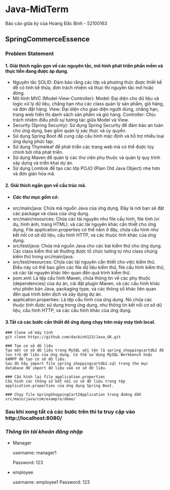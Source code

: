 # Java-MidTerm

Báo cáo giữa kỳ của Hoàng Đắc Bình - 52100163

## SpringCommerceEssence

### Problem Statement


#### 1. Giải thích ngắn gọn về các nguyên tắc, mô hình phát triển phần mềm và thực tiễn đang được áp dụng.

- Nguyên tắc SOLID: Đảm bảo rằng các lớp và phương thức được thiết kế để có tính kế thừa, đơn trách nhiệm và thực thi nguyên tắc mở hoặc đóng.
- Mô hình MVC (Model-View-Controller):
Model: Đại diện cho dữ liệu và logic xử lý dữ liệu, chẳng hạn như các class quản lý sản phẩm, giỏ hàng, và đơn đặt hàng.
View: Đại diện cho giao diện người dùng, chẳng hạn, trang web hiển thị danh sách sản phẩm và giỏ hàng.
Controller: Chịu trách nhiệm điều phối sự tương tác giữa Model và View.
- Security (Spring Security):
Sử dụng Spring Security để đảm bảo an toàn cho ứng dụng, bao gồm quản lý xác thực và ủy quyền.
- Sử dụng Spring Boot để cung cấp cấu hình mặc định và hỗ trợ nhiều loại ứng dụng phức tạp.
- Sử dụng Thymeleaf để phát triển các trang web mà có thể được tùy chỉnh bởi nhà phát triển.
- Sử dụng Maven để quản lý các thư viện phụ thuộc và quản lý quy trình xây dựng và triển khai dự án.
- Sử dụng Lombok để tạo các lớp POJO (Plain Old Java Object) nhẹ hơn và đơn giản hóa mã.

#### 2. Giải thích ngắn gọn về cấu trúc mã.

- #### *Các thư mục gồm có*:
- src/main/java:
Chứa mã nguồn Java của ứng dụng. Đây là nơi bạn sẽ đặt các package và class của ứng dụng.
- src/main/resources:
Chứa các tài nguyên như file cấu hình, file tĩnh (ví dụ, hình ảnh, trang HTML), và các tài nguyên khác cần thiết cho ứng dụng.
File application.properties có thể nằm ở đây, chứa cấu hình như kết nối cơ sở dữ liệu, cấu hình HTTP, và các thuộc tính khác của ứng dụng.
- src/test/java:
Chứa mã nguồn Java cho các bài kiểm thử cho ứng dụng. Các class kiểm thử sẽ thường được tổ chức tương tự như class chúng kiểm thử trong src/main/java.
- src/test/resources:
Chứa các tài nguyên cần thiết cho việc kiểm thử. Điều này có thể bao gồm các file dữ liệu kiểm thử, file cấu hình kiểm thử, và các tài nguyên khác liên quan đến quá trình kiểm thử.
- pom.xml:
Là tệp cấu hình Maven, chứa thông tin về các phụ thuộc (dependencies) của dự án, cài đặt plugin Maven, và các cấu hình khác như phiên bản Java, packaging type, và các thông số khác liên quan đến quá trình biên dịch và xây dựng dự án.
- application.properties:
Là tệp cấu hình của ứng dụng. Nó chứa các thuộc tính được sử dụng trong ứng dụng, như thông tin kết nối cơ sở dữ liệu, cấu hình HTTP, và các cấu hình khác của ứng dụng.


#### 3.Tất cả các bước cần thiết để ứng dụng chạy trên máy máy tính local.

```
### Clone về máy tính
git clone https://github.com/dacbinh123/Java_GK.git

### Tạo cơ sở dữ liệu 
Tạo một cơ sở dữ liệu trong MySQL với tên là spring_shoppingcartdb2 để lưu trữ dữ liệu của ứng dụng. Có thể sử dụng MySQL Workbench hoặc XAMPP để tạo cơ sở dữ liệu.
Sau đó hãy import file spring_shoppingcartdb2.sql trong thư mục database để import dữ liệu vào cơ sở dữ liệu.

### Cấu hình lại file application.properties
Cấu hình các thông số kết nối cơ sở dữ liệu trong tệp application.properties của ứng dụng Spring Boot.

### Chạy file SpringShoppingCart2Application trong đường dẫn src/main/java/com/example/demo/
```
### Sau khi xong tất cả các bước trên thì ta truy cập vào http://localhost:8080/
### *Thông tin tài khoản đăng nhập*
- Manager

  username: manager1

  Password: 123
- employee

  
  username: employee1
  Password: 123











